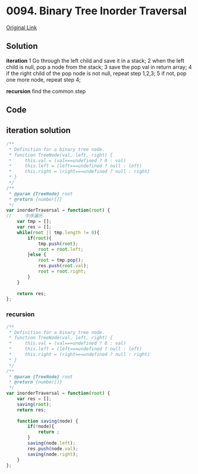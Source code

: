 # 0094. Binary Tree Inorder Traversal

[Original Link](https://leetcode.com/problems/binary-tree-inorder-traversal/)

## Solution
**iteration**
1 Go through the left child and save it in a stack;
2 when the left child is null, pop a node from the stack;
3 save the pop val in return array;
4 if the right child of the pop node is not null, repeat step 1,2,3;
5 if not, pop one more node, repeat step 4;

**recursion**
find the common step

## Code

## iteration solution
```javascript
/**
 * Definition for a binary tree node.
 * function TreeNode(val, left, right) {
 *     this.val = (val===undefined ? 0 : val)
 *     this.left = (left===undefined ? null : left)
 *     this.right = (right===undefined ? null : right)
 * }
 */
/**
 * @param {TreeNode} root
 * @return {number[]}
 */
var inorderTraversal = function(root) {
//     中序遍历
    var tmp = [];
    var res = [];
    while(root || tmp.length != 0){
        if(root){
            tmp.push(root);
            root = root.left;
        }else {
            root = tmp.pop();
            res.push(root.val);
            root = root.right;
        }
    }
    
    return res;
};
```

### recursion
```javascript
/**
 * Definition for a binary tree node.
 * function TreeNode(val, left, right) {
 *     this.val = (val===undefined ? 0 : val)
 *     this.left = (left===undefined ? null : left)
 *     this.right = (right===undefined ? null : right)
 * }
 */
/**
 * @param {TreeNode} root
 * @return {number[]}
 */
var inorderTraversal = function(root) {
    var res = [];
    saving(root);
    return res;
    
    function saving(node) {
        if(!node){
            return ;
        }
        saving(node.left);
        res.push(node.val);
        saving(node.right);
    }
};
```